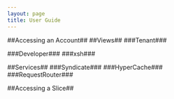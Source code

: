 ```yaml
---
layout: page
title: User Guide
---
```


##Accessing an Account##
##Views##
###Tenant###

###Developer###
###xsh###

##Services##
###Syndicate###
###HyperCache###
###RequestRouter###

##Accessing a Slice##



